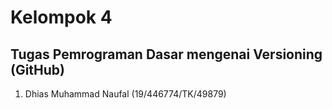 # Kelompok 4
## Tugas Pemrograman Dasar mengenai Versioning (GitHub)

1. Dhias Muhammad Naufal (19/446774/TK/49879)